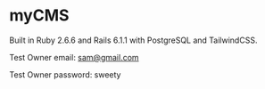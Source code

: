 # myCMS

Built in Ruby 2.6.6 and Rails 6.1.1 with PostgreSQL and TailwindCSS.

Test Owner email: sam@gmail.com

Test Owner password: sweety



